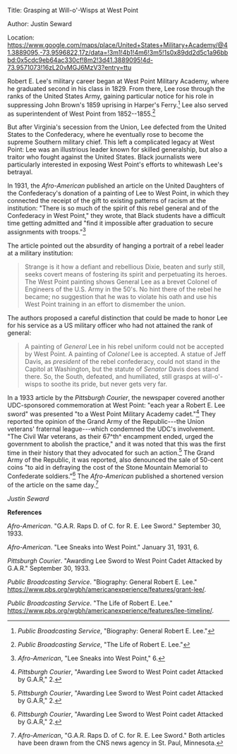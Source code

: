 Title: Grasping at Will-o'-Wisps at West Point

Author: Justin Seward

Location:
https://www.google.com/maps/place/United+States+Military+Academy/@41.3889095,-73.9596822,17z/data=!3m1!4b1!4m6!3m5!1s0x89dd2d5c1a96bbbd:0x5cdc9eb64ac330cf!8m2!3d41.3889095!4d-73.9571073!16zL20vMGJ6MzV3?entry=ttu

Robert E. Lee's military career began at West Point Military Academy,
where he graduated second in his class in 1829. From there, Lee rose
through the ranks of the United States Army, gaining particular notice
for his role in suppressing John Brown's 1859 uprising in Harper's
Ferry.[^1] Lee also served as superintendent of West Point from
1852--1855.[^2]

But after Virginia's secession from the Union, Lee defected from the
United States to the Confederacy, where he eventually rose to become the
supreme Southern military chief. This left a complicated legacy at West
Point: Lee was an illustrious leader known for skilled generalship, but
also a traitor who fought against the United States. Black journalists
were particularly interested in exposing West Point's efforts to
whitewash Lee's betrayal.

In 1931, the *Afro-American* published an article on the United
Daughters of the Confederacy's donation of a painting of Lee to West
Point, in which they connected the receipt of the gift to existing
patterns of racism at the institution: "There is so much of the spirit
of this rebel general and of the Confederacy in West Point," they wrote,
that Black students have a difficult time getting admitted and "find it
impossible after graduation to secure assignments with troops."[^3]

The article pointed out the absurdity of hanging a portrait of a rebel
leader at a military institution:

> Strange is it how a defiant and rebellious Dixie, beaten and surly
> still, seeks covert means of fostering its spirit and perpetuating its
> heroes. The West Point painting shows General Lee as a brevet Colonel
> of Engineers of the U.S. Army in the 50's. No hint there of the rebel
> he became; no suggestion that he was to violate his oath and use his
> West Point training in an effort to dismember the union.

The authors proposed a careful distinction that could be made to honor
Lee for his service as a US military officer who had not attained the
rank of general:

> A painting of *General* Lee in his rebel uniform could not be accepted
> by West Point. A painting of *Colonel* Lee is accepted. A statue of
> Jeff Davis, as *president* of the rebel confederacy, could not stand
> in the Capitol at Washington, but the statute of *Senator* Davis does
> stand there. So, the South, defeated, and humiliated, still grasps at
> will-o'-wisps to soothe its pride, but never gets very far.

In a 1933 article by the *Pittsburgh Courier*, the newspaper covered
another UDC-sponsored commemoration at West Point: "each year a Robert
E. Lee sword" was presented "to a West Point Military Academy
cadet."[^4] They reported the opinion of the Grand Army of the
Republic---the Union veterans' fraternal league---which condemned the
UDC's involvement. "The Civil War veterans, as their 67^th^ encampment
ended, urged the government to abolish the practice," and it was noted
that this was the first time in their history that they advocated for
such an action.[^5] The Grand Army of the Republic, it was reported,
also denounced the sale of 50-cent coins "to aid in defraying the cost
of the Stone Mountain Memorial to Confederate soldiers."[^6] The
*Afro-American* published a shortened version of the article on the same
day.[^7]

*Justin Seward*

**References**

*Afro-American*. "G.A.R. Raps D. of C. for R. E. Lee Sword." September
30, 1933.

*Afro-American*. "Lee Sneaks into West Point." January 31, 1931, 6.

*Pittsburgh Courier*. "Awarding Lee Sword to West Point Cadet Attacked
by G.A.R." September 30, 1933.

*Public Broadcasting Service*. "Biography: General Robert E. Lee."
<https://www.pbs.org/wgbh/americanexperience/features/grant-lee/>.

*Public Broadcasting Service*. "The Life of Robert E. Lee."
<https://www.pbs.org/wgbh/americanexperience/features/lee-timeline/>.

[^1]: *Public Broadcasting Service*, "Biography: General Robert E. Lee."

[^2]: *Public Broadcasting Service*, "The Life of Robert E. Lee."

[^3]: *Afro-American*, "Lee Sneaks into West Point," 6.

[^4]: *Pittsburgh Courier*, "Awarding Lee Sword to West Point cadet
    Attacked by G.A.R," 2.

[^5]: *Pittsburgh Courier*, "Awarding Lee Sword to West Point cadet
    Attacked by G.A.R," 2.

[^6]: *Pittsburgh Courier*, "Awarding Lee Sword to West Point cadet
    Attacked by G.A.R," 2.

[^7]: *Afro-American*, "G.A.R. Raps D. of C. for R. E. Lee Sword." Both
    articles have been drawn from the CNS news agency in St. Paul,
    Minnesota.
